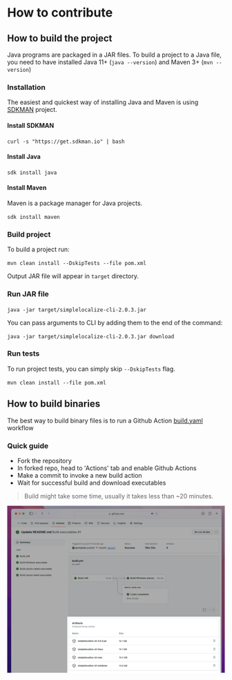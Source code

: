 # How to contribute

## How to build the project

Java programs are packaged in a JAR files. To build a project to a Java file, you need to have installed Java 11+ (`java --version`) and Maven 3+ (`mvn --version`)

### Installation
The easiest and quickest way of installing Java and Maven is using [SDKMAN](https://sdkman.io) project.

#### Install SDKMAN
`curl -s "https://get.sdkman.io" | bash`

#### Install Java
`sdk install java`

#### Install Maven
Maven is a package manager for Java projects.

`sdk install maven`

### Build project

To build a project run:

`mvn clean install --DskipTests --file pom.xml`

Output JAR file will appear in `target` directory.

### Run JAR file

`java -jar target/simplelocalize-cli-2.0.3.jar`

You can pass arguments to CLI by adding them to the end of the command:

`java -jar target/simplelocalize-cli-2.0.3.jar download`


### Run tests
To run project tests, you can simply skip `--DskipTests` flag.

`mvn clean install --file pom.xml`

## How to build binaries

The best way to build binary files is to run a Github Action [build.yaml](https://github.com/simplelocalize/simplelocalize-cli/blob/c9bb9512465d815d89ca1b4cc38d13c542eecac7/.github/workflows/build.yml) workflow

### Quick guide
- Fork the repository
- In forked repo, head to 'Actions' tab and enable Github Actions
- Make a commit to invoke a new build action
- Wait for successful build and download executables

> Build might take some time, usually it takes less than ~20 minutes.

![Where to find Github Actions artifacts](https://github.com/simplelocalize/simplelocalize-cli/blob/ac132cbc130d8654c18d3dc26b6316153e9e8ed0/artifacts.png)
